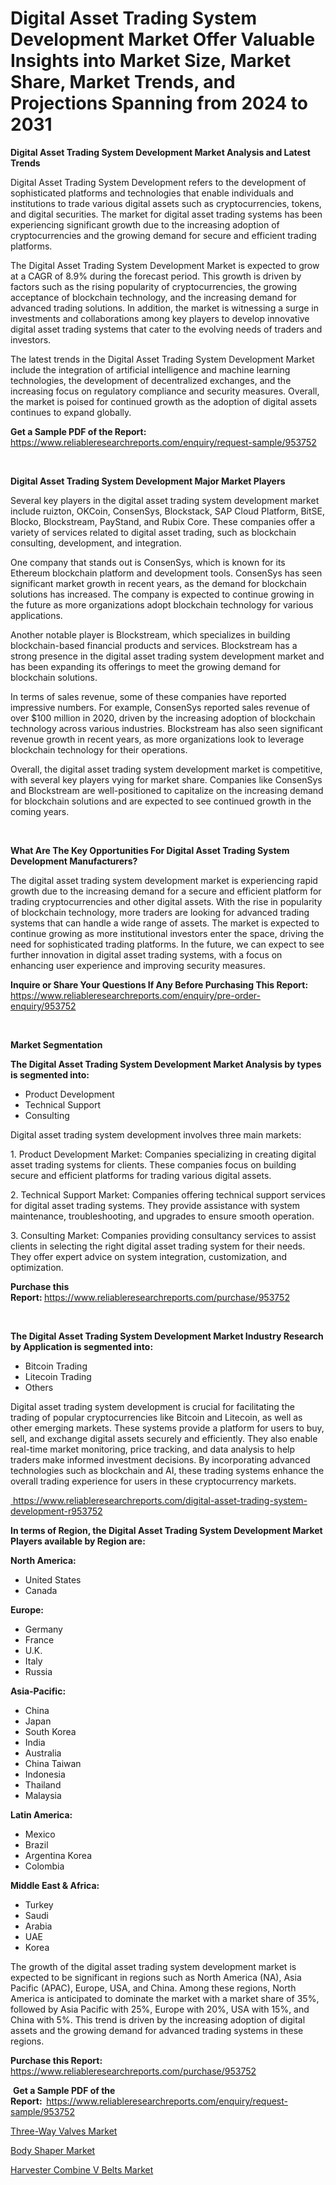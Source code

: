 <p><h1>Digital Asset Trading System Development Market Offer Valuable Insights into Market Size, Market Share, Market Trends, and Projections Spanning from 2024 to 2031</h1></p><p><strong>Digital Asset Trading System Development Market Analysis and Latest Trends</strong></p>
<p><p>Digital Asset Trading System Development refers to the development of sophisticated platforms and technologies that enable individuals and institutions to trade various digital assets such as cryptocurrencies, tokens, and digital securities. The market for digital asset trading systems has been experiencing significant growth due to the increasing adoption of cryptocurrencies and the growing demand for secure and efficient trading platforms.</p><p>The Digital Asset Trading System Development Market is expected to grow at a CAGR of 8.9% during the forecast period. This growth is driven by factors such as the rising popularity of cryptocurrencies, the growing acceptance of blockchain technology, and the increasing demand for advanced trading solutions. In addition, the market is witnessing a surge in investments and collaborations among key players to develop innovative digital asset trading systems that cater to the evolving needs of traders and investors.</p><p>The latest trends in the Digital Asset Trading System Development Market include the integration of artificial intelligence and machine learning technologies, the development of decentralized exchanges, and the increasing focus on regulatory compliance and security measures. Overall, the market is poised for continued growth as the adoption of digital assets continues to expand globally.</p></p>
<p><strong>Get a Sample PDF of the Report:&nbsp;</strong> <a href="https://www.reliableresearchreports.com/enquiry/request-sample/953752">https://www.reliableresearchreports.com/enquiry/request-sample/953752</a></p>
<p>&nbsp;</p>
<p><strong>Digital Asset Trading System Development Major Market Players</strong></p>
<p><p>Several key players in the digital asset trading system development market include ruizton, OKCoin, ConsenSys, Blockstack, SAP Cloud Platform, BitSE, Blocko, Blockstream, PayStand, and Rubix Core. These companies offer a variety of services related to digital asset trading, such as blockchain consulting, development, and integration.</p><p>One company that stands out is ConsenSys, which is known for its Ethereum blockchain platform and development tools. ConsenSys has seen significant market growth in recent years, as the demand for blockchain solutions has increased. The company is expected to continue growing in the future as more organizations adopt blockchain technology for various applications.</p><p>Another notable player is Blockstream, which specializes in building blockchain-based financial products and services. Blockstream has a strong presence in the digital asset trading system development market and has been expanding its offerings to meet the growing demand for blockchain solutions.</p><p>In terms of sales revenue, some of these companies have reported impressive numbers. For example, ConsenSys reported sales revenue of over $100 million in 2020, driven by the increasing adoption of blockchain technology across various industries. Blockstream has also seen significant revenue growth in recent years, as more organizations look to leverage blockchain technology for their operations.</p><p>Overall, the digital asset trading system development market is competitive, with several key players vying for market share. Companies like ConsenSys and Blockstream are well-positioned to capitalize on the increasing demand for blockchain solutions and are expected to see continued growth in the coming years.</p></p>
<p>&nbsp;</p>
<p><strong>What Are The Key Opportunities For Digital Asset Trading System Development Manufacturers?</strong></p>
<p><p>The digital asset trading system development market is experiencing rapid growth due to the increasing demand for a secure and efficient platform for trading cryptocurrencies and other digital assets. With the rise in popularity of blockchain technology, more traders are looking for advanced trading systems that can handle a wide range of assets. The market is expected to continue growing as more institutional investors enter the space, driving the need for sophisticated trading platforms. In the future, we can expect to see further innovation in digital asset trading systems, with a focus on enhancing user experience and improving security measures.</p></p>
<p><strong>Inquire or Share Your Questions If Any Before Purchasing This Report:</strong> <a href="https://www.reliableresearchreports.com/enquiry/pre-order-enquiry/953752">https://www.reliableresearchreports.com/enquiry/pre-order-enquiry/953752</a></p>
<p>&nbsp;</p>
<p><strong>Market Segmentation</strong></p>
<p><strong>The Digital Asset Trading System Development Market Analysis by types is segmented into:</strong></p>
<p><ul><li>Product Development</li><li>Technical Support</li><li>Consulting</li></ul></p>
<p><p>Digital asset trading system development involves three main markets: </p><p>1. Product Development Market: Companies specializing in creating digital asset trading systems for clients. These companies focus on building secure and efficient platforms for trading various digital assets.</p><p> </p><p>2. Technical Support Market: Companies offering technical support services for digital asset trading systems. They provide assistance with system maintenance, troubleshooting, and upgrades to ensure smooth operation.</p><p> </p><p>3. Consulting Market: Companies providing consultancy services to assist clients in selecting the right digital asset trading system for their needs. They offer expert advice on system integration, customization, and optimization.</p></p>
<p><strong>Purchase this Report:&nbsp;</strong><a href="https://www.reliableresearchreports.com/purchase/953752">https://www.reliableresearchreports.com/purchase/953752</a></p>
<p>&nbsp;</p>
<p><strong>The Digital Asset Trading System Development Market Industry Research by Application is segmented into:</strong></p>
<p><ul><li>Bitcoin Trading</li><li>Litecoin Trading</li><li>Others</li></ul></p>
<p><p>Digital asset trading system development is crucial for facilitating the trading of popular cryptocurrencies like Bitcoin and Litecoin, as well as other emerging markets. These systems provide a platform for users to buy, sell, and exchange digital assets securely and efficiently. They also enable real-time market monitoring, price tracking, and data analysis to help traders make informed investment decisions. By incorporating advanced technologies such as blockchain and AI, these trading systems enhance the overall trading experience for users in these cryptocurrency markets.</p></p>
<p><a href="https://www.reliableresearchreports.com/digital-asset-trading-system-development-r953752">&nbsp;https://www.reliableresearchreports.com/digital-asset-trading-system-development-r953752</a></p>
<p><strong>In terms of Region, the Digital Asset Trading System Development Market Players available by Region are:</strong></p>
<p>
    <p> <strong> North America: </strong>
        <ul>
            <li>United States</li>
            <li>Canada</li>
        </ul>
        </p> 
    <p> <strong> Europe: </strong>
        <ul>
            <li>Germany</li>
            <li>France</li>
            <li>U.K.</li>
            <li>Italy</li>
            <li>Russia</li>
        </ul>
        </p> 
    <p> <strong> Asia-Pacific: </strong>
        <ul>
            <li>China</li>
            <li>Japan</li>
            <li>South Korea</li>
            <li>India</li>
            <li>Australia</li>
            <li>China Taiwan</li>
            <li>Indonesia</li>
            <li>Thailand</li>
            <li>Malaysia</li>
        </ul>
        </p> 
    <p> <strong> Latin America: </strong>
        <ul>
            <li>Mexico</li>
            <li>Brazil</li>
            <li>Argentina Korea</li>
            <li>Colombia</li>
        </ul>
        </p> 
    <p> <strong> Middle East & Africa: </strong>
        <ul>
            <li>Turkey</li>
            <li>Saudi</li>
            <li>Arabia</li>
            <li>UAE</li>
            <li>Korea</li>
        </ul>
    </p>
    </p>
<p><p>The growth of the digital asset trading system development market is expected to be significant in regions such as North America (NA), Asia Pacific (APAC), Europe, USA, and China. Among these regions, North America is anticipated to dominate the market with a market share of 35%, followed by Asia Pacific with 25%, Europe with 20%, USA with 15%, and China with 5%. This trend is driven by the increasing adoption of digital assets and the growing demand for advanced trading systems in these regions.</p></p>
<p><strong>Purchase this Report: </strong><a href="https://www.reliableresearchreports.com/purchase/953752">https://www.reliableresearchreports.com/purchase/953752</a></p>
<p>&nbsp;<strong>Get a Sample PDF of the Report:&nbsp;&nbsp;</strong><a href="https://www.reliableresearchreports.com/enquiry/request-sample/953752">https://www.reliableresearchreports.com/enquiry/request-sample/953752</a></p>
<p><strong></strong></p>
<p><p><a href="https://www.linkedin.com/pulse/three-way-valves-market-research-report-its-history-ojmye">Three-Way Valves Market</a></p><p><a href="https://www.linkedin.com/pulse/body-shaper-market-report-reveals-latest-trends-growth-opportunities-zkvaf">Body Shaper Market</a></p><p><a href="https://www.linkedin.com/pulse/harvester-combine-v-belts-market-comprehensive-assessment-trmde">Harvester Combine V Belts Market</a></p></p>
